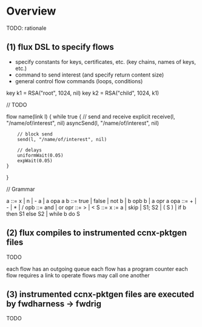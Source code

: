 # Overview

TODO: rationale 

## (1) flux DSL to specify flows

- specify constants for keys, certificates, etc. (key chains, names of keys, etc.)
- command to send interest (and specify return content size)
- general control flow commands (loops, conditions)


key k1 = RSA("root", 1024, nil)
key k2 = RSA("child", 1024, k1)

// TODO

flow name(link l) {
    while true {
        // send and receive explicit
        receive(l, "/name/of/interest", nil)
        asyncSend(l, "/name/of/interest", nil)

        // block send
        send(l, "/name/of/interest", nil)
        
        // delays
        uniformWait(0.05)
        expWait(0.05)
    }
}

// Grammar

a  ::= x | n | - a | a opa a
b  ::= true | false | not b | b opb b | a opr a
opa ::= + | - | * | /
opb ::= and | or
opr ::= > | <
S  ::= x := a | skip | S1; S2 | ( S ) | if b then S1 else S2 | while b do S

## (2) flux compiles to instrumented ccnx-pktgen files
TODO

each flow has an outgoing queue
each flow has a program counter
each flow requires a link to operate
flows may call one another

## (3) instrumented ccnx-pktgen files are executed by fwdharness -> fwdrig
TODO
